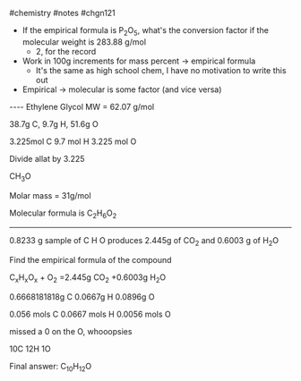 #chemistry #notes #chgn121
- If the empirical formula is P<sub>2</sub>O<sub>5</sub>, what's the conversion factor if the molecular weight is 283.88 g/mol
	- 2, for the record
- Work in 100g increments for mass percent -> empirical formula
	- It's the same as high school chem, I have no motivation to write this out
- Empirical -> molecular is some factor (and vice versa)

---- Ethylene Glycol
MW = 62.07 g/mol

38.7g C, 9.7g H, 51.6g O

3.225mol C
9.7 mol H
3.225 mol O

Divide allat by 3.225

CH<sub>3</sub>O

Molar mass = 31g/mol

Molecular formula is 
C<sub>2</sub>H<sub>6</sub>O<sub>2</sub>

--- 
0.8233 g sample of C H O produces 2.445g of CO<sub>2</sub> and 0.6003 g of H<sub>2</sub>O

Find the empirical formula of the compound

C<sub>x</sub>H<sub>x</sub>O<sub>x</sub> + O<sub>2</sub> =2.445g CO<sub>2</sub> +0.6003g H<sub>2</sub>O

0.6668181818g C
0.0667g H
0.0896g O

0.056 mols C
0.0667 mols H
0.0056 mols O

missed a 0 on the O, whooopsies

10C
12H
1O

Final answer:
C<sub>10</sub>H<sub>12</sub>O<sub></sub>



